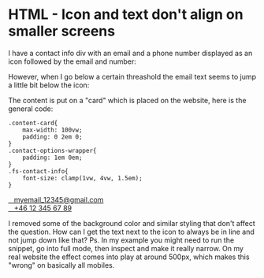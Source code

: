 
# HTML - Icon and text don't align on smaller screens

I have a contact info div with an email and a phone number displayed as an icon followed by the email and number:

However, when I go below a certain threashold the email text seems to jump a little bit below the icon:

The content is put on a "card" which is placed on the website, here is the general code:


    .content-card{
        max-width: 100vw;
        padding: 0 2em 0;
    }
    .contact-options-wrapper{
        padding: 1em 0em; 
    }
    .fs-contact-info{
        font-size: clamp(1vw, 4vw, 1.5em);
    }
<link rel="stylesheet" href="https://cdnjs.cloudflare.com/ajax/libs/font-awesome/6.2.0/css/all.min.css">    
<div class="content-card">        
    <div class="fs-contact-info contact-options-wrapper">
        <div><a href="mailto:myemail_12345@gmail.com"><i class="fa-solid fa-envelope"></i>&nbsp;&nbsp;&nbsp;myemail_12345@gmail.com</a></div>
        <div><a href="tel:+46123456789"><i class="fa-solid fa-phone"></i>&nbsp;&nbsp;&nbsp;+46 12 345 67 89</a></div>
    </div>              
</div>



I removed some of the background color and similar styling that don't affect the question.
How can I get the text next to the icon to always be in line and not jump down like that?
Ps. In my example you might need to run the snippet, go into full mode, then inspect and make it really narrow. On my real website the effect comes into play at around 500px, which makes this "wrong" on basically all mobiles.

        